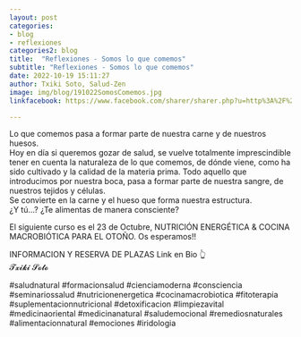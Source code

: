 ```yaml
---
layout: post
categories:
- blog
- reflexiones
categories2: blog
title:  "Reflexiones - Somos lo que comemos"
subtitle: "Reflexiones - Somos lo que comemos"
date: 2022-10-19 15:11:27
author: Txiki Soto, Salud-Zen
image: img/blog/191022SomosComemos.jpg
linkfacebook: https://www.facebook.com/sharer/sharer.php?u=http%3A%2F%2Fwww.salud-zen.com%2Fblog%2Freflexiones%2F2022%2F010%2F19%2Freflexiones-somos-comemos.html&amp;src=sdkpreparse

---
```

Lo que comemos pasa a formar parte de nuestra carne y de nuestros huesos.  
Hoy en día si queremos gozar de salud, se vuelve totalmente imprescindible tener en cuenta la naturaleza de lo que comemos, de dónde viene, como ha sido cultivado y la calidad de la materia prima.
Todo aquello que introducimos por nuestra boca, pasa a formar parte de nuestra sangre, de nuestros tejidos y células.  
Se convierte en la carne y el hueso que forma nuestra estructura.  
¿Y tú...? ¿Te alimentas de manera consciente?  

El siguiente curso es el 23 de Octubre, NUTRICIÓN ENERGÉTICA & COCINA MACROBIÓTICA PARA EL OTOÑO.
Os esperamos!!  

INFORMACION Y RESERVA DE PLAZAS
Link en Bio 👆  
𝓣𝔁𝓲𝓴𝓲 𝓢𝓸𝓽𝓸

#saludnatural #formacionsalud #cienciamoderna #consciencia #seminariossalud #nutricionenergetica #cocinamacrobiotica #fitoterapia #suplementacionnutricional #detoxificacion #limpiezavital #medicinaoriental #medicinanatural #saludemocional #remediosnaturales #alimentacionnatural #emociones #iridologia
